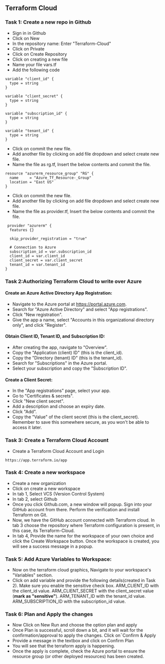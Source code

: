 ## Terraform Cloud
 
### Task 1: Create a new repo in Github

* Sign in in Github
* Click on New
* In the repository name: Enter "Terraform-Cloud"
* Click on Private
* Click on Create Repository
* Click on creating a new file
* Name your file vars.tf
* Add the following code
```
variable "client_id" {
  type = string
}

variable "client_secret" {
  type = string
}

variable "subscription_id" {
  type = string
}

variable "tenant_id" {
  type = string
}
```
* Click on commit the new file.
* Add another file by clicking on add file dropdown and select create new file. 
* Name the file as rg.tf, Insert the below contents and commit the file. 
```
resource "azurerm_resource_group" "RG" {
  name     = "Azure_Tf_Resource-_Group"
  location = "East US"
}
```
* Click on commit the new file.
* Add another file by clicking on add file dropdown and select create new file. 
* Name the file as provider.tf, Insert the below contents and commit the file. 
```
 provider "azurerm" {
  features {}

  skip_provider_registration = "true"

  # Connection to Azure
  subscription_id = var.subscription_id
  client_id = var.client_id
  client_secret = var.client_secret
  tenant_id = var.tenant_id
}
```
### Task 2:Authorizing Terraform Cloud to write over Azure

#### Create an Azure Active Directory App Registration:
* Navigate to the Azure portal at https://portal.azure.com.
* Search for "Azure Active Directory" and select "App registrations".
* Click "New registration".
* Give the app a name, select "Accounts in this organizational directory only", and click "Register".
#### Obtain Client ID, Tenant ID, and Subscription ID:
* After creating the app, navigate to "Overview".
* Copy the "Application (client) ID" (this is the client_id).
* Copy the "Directory (tenant) ID" (this is the tenant_id).
* Search for "Subscriptions" in the Azure portal.
* Select your subscription and copy the "Subscription ID".
#### Create a Client Secret:
* In the "App registrations" page, select your app.
* Go to "Certificates & secrets".
* Click "New client secret".
* Add a description and choose an expiry date.
* Click "Add".
* Copy the "Value" of the client secret (this is the client_secret). Remember to save this somewhere secure, as you won't be able to access it later.



### Task 3: Create a Terraform Cloud Account

* Create a Terraform Cloud Account and Login
```
https://app.terraform.io/app
```


### Task 4: Create a new workspace

* Create a new organization
* Click on create a new workspace
* In tab 1, Select VCS (Version Control System) 
* In tab 2, select Github
* Once you click Github.com, a new window will popup. Sign into your GitHub account from there. Perform the verification and install Terraform on Git. 
* Now, we have the GitHub account connected with Terraform cloud. In tab 3 choose the repository where Terraform configuration is present, in this case, its Terraform-Cloud.
* In tab 4, Provide the name for the workspace of  your own choice and click the Create Workspace button. Once the workspace is created, you will see a success message in a popup. 



### Task 5: Add Azure Variables to Workspace:
* Now on the terraform cloud graphics, Navigate to your workspace's "Variables" section.
* Click on add variable and provide the following details(created in Task 2). Make sure you enable the sensitive check box. 
   ARM_CLIENT_ID with the client_id value.
   ARM_CLIENT_SECRET with the client_secret value (**mark as "sensitive"**).
   ARM_TENANT_ID with the tenant_id value.
   ARM_SUBSCRIPTION_ID with the subscription_id value.


### Task 6: Plan and Apply the changes 

* Now Click on New Run and choose the option plan and apply
* Once Plan is successful, scroll down a bit, and it will wait for the confirmation/approval to apply the changes. Click on¯Confirm & Apply 
* Provide a message in the textbox and click on Confirm Plan 
* You will see that the terraform apply is happening. 
* Once the apply is complete, check the Azure portal to ensure the resource group (or other deployed resources) has been created.




